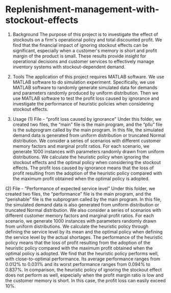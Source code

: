 # Replenishment-management-with-stockout-effects
1.	Background
The purpose of this project is to investigate the effect of stockouts on a firm's operational policy and total discounted profit. We find that the financial impact of ignoring stockout effects can be significant, especially when a customer's memory is short and profit margin of the product is small. These results provide insight for operational decisions and customer services to effectively manage inventory systems with stockout-dependent demand. 

2.	Tools
The application of this project requires MATLAB software. We use MATLAB software to do simulation experiment. Specifically, we use MATLAB software to randomly generate simulated data for demands and parameters randomly produced by uniform distribution. Then we use MATLAB software to test the profit loss caused by ignorance and investigate the performance of heuristic policies when considering stockout effects.

3.	Usage
(1)	File - “profit loss caused by ignorance”
Under this folder, we created two files, the “main” file is the main program, and the “pllu” file is the subprogram called by the main program. In this file, the simulated demand data is generated from uniform distribution or truncated Normal distribution. We consider a series of scenarios with different customer memory factors and marginal profit ratios. For each scenario, we generate 1000 instances with parameters randomly drawn from uniform distributions. We calculate the heuristic policy when ignoring the stockout effects and the optimal policy when considering the stockout effects. The profit loss caused by ignorance means that the loss of profit resulting from the adoption of the heuristic policy compared with the maximum profit obtained when the optimal policy is adopted.

(2)	File - “Performance of expected service level”
Under this folder, we created two files, the “performance” file is the main program, and the “perishable” file is the subprogram called by the main program. In this file, the simulated demand data is also generated from uniform distribution or truncated Normal distribution. We also consider a series of scenarios with different customer memory factors and marginal profit ratios. For each scenario, we generate 1000 instances with parameters randomly drawn from uniform distributions. We calculate the heuristic policy through defining the service level by its mean and the optimal policy when defining the service level by the actual shortages. The performance of the heuristic policy means that the loss of profit resulting from the adoption of the heuristic policy compared with the maximum profit obtained when the optimal policy is adopted. We find that the heuristic policy performs well, with close-to-optimal performance. Its average performance ranges from 0.012% to 0.031% and its worst performance ranges from 0.094% to 0.837%. In comparison, the heuristic policy of ignoring the stockout effect does not perform as well, especially when the profit margin ratio is low and the customer memory is short. In this case, the profit loss can easily exceed 10%.
